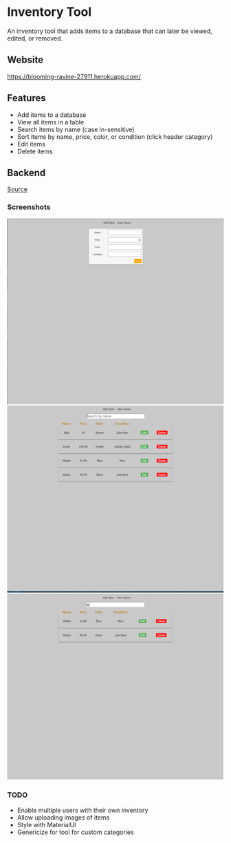 # Inventory Tool
An inventory tool that adds items to a database that can later be viewed, edited, or removed.

## Website
https://blooming-ravine-27911.herokuapp.com/

## Features
- Add items to a database
- View all items in a table
- Search items by name (case in-sensitive)
- Sort items by name, price, color, or condition (click header category)
- Edit items
- Delete items

## Backend
[Source](https://github.com/alexxbull/inventory-tool-backend)


### Screenshots
![Add Item](https://github.com/alexxbull/inventory-tool/blob/master/screenshots/additem.png)
![View Items](https://github.com/alexxbull/inventory-tool/blob/master/screenshots/viewitems.png)
![Search Items](https://github.com/alexxbull/inventory-tool/blob/master/screenshots/searchitems.png)

### TODO
* Enable multiple users with their own inventory
* Allow uploading images of items
* Style with MaterialUI
* Genericize for tool for custom categories 
